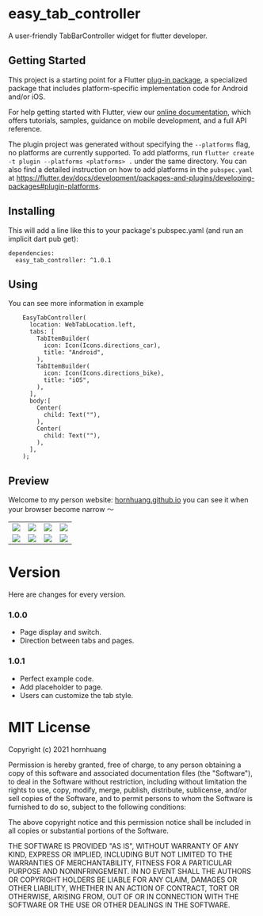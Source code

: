 # easy_tab_controller

A user-friendly TabBarController widget for flutter developer.

## Getting Started

This project is a starting point for a Flutter
[plug-in package](https://flutter.dev/developing-packages/),
a specialized package that includes platform-specific implementation code for
Android and/or iOS.

For help getting started with Flutter, view our
[online documentation](https://flutter.dev/docs), which offers tutorials,
samples, guidance on mobile development, and a full API reference.

The plugin project was generated without specifying the `--platforms` flag, no platforms are currently supported.
To add platforms, run `flutter create -t plugin --platforms <platforms> .` under the same
directory. You can also find a detailed instruction on how to add platforms in the `pubspec.yaml` at https://flutter.dev/docs/development/packages-and-plugins/developing-packages#plugin-platforms.

## Installing

This will add a line like this to your package's pubspec.yaml (and run an implicit dart pub get):

```
dependencies:
  easy_tab_controller: ^1.0.1
```

## Using

You can see more information in example

```
    EasyTabController(
      location: WebTabLocation.left,
      tabs: [
        TabItemBuilder(
          icon: Icon(Icons.directions_car),
          title: "Android",
        ),
        TabItemBuilder(
          icon: Icon(Icons.directions_bike),
          title: "iOS",
        ),
      ],
      body:[
        Center(
          child: Text(""),
        ),
        Center(
          child: Text(""),
        ),
      ],
    );
```

## Preview

Welcome to my person website: [hornhuang.github.io](https://hornhuang.github.io/#/?pg=trend&) you can see it when your browser become narrow ～

<table border="0">
    <tr>
        <td><img src="https://p9-juejin.byteimg.com/tos-cn-i-k3u1fbpfcp/81cc5a302ad54ccf8ae2fbd1e7ca6187~tplv-k3u1fbpfcp-watermark.image" ></td>
        <td><img src="https://p9-juejin.byteimg.com/tos-cn-i-k3u1fbpfcp/81cc5a302ad54ccf8ae2fbd1e7ca6187~tplv-k3u1fbpfcp-watermark.image" ></td>
        <td><img src="https://p9-juejin.byteimg.com/tos-cn-i-k3u1fbpfcp/81cc5a302ad54ccf8ae2fbd1e7ca6187~tplv-k3u1fbpfcp-watermark.image" ></td>
        <td><img src="https://p9-juejin.byteimg.com/tos-cn-i-k3u1fbpfcp/81cc5a302ad54ccf8ae2fbd1e7ca6187~tplv-k3u1fbpfcp-watermark.image" ></td>
    </tr>
    <tr>
        <td><img src="https://p9-juejin.byteimg.com/tos-cn-i-k3u1fbpfcp/81cc5a302ad54ccf8ae2fbd1e7ca6187~tplv-k3u1fbpfcp-watermark.image" ></td>
        <td><img src="https://p9-juejin.byteimg.com/tos-cn-i-k3u1fbpfcp/81cc5a302ad54ccf8ae2fbd1e7ca6187~tplv-k3u1fbpfcp-watermark.image" ></td>
        <td><img src="https://p9-juejin.byteimg.com/tos-cn-i-k3u1fbpfcp/81cc5a302ad54ccf8ae2fbd1e7ca6187~tplv-k3u1fbpfcp-watermark.image" ></td>
        <td><img src="https://p9-juejin.byteimg.com/tos-cn-i-k3u1fbpfcp/81cc5a302ad54ccf8ae2fbd1e7ca6187~tplv-k3u1fbpfcp-watermark.image" ></td>
    </tr>
</table>

# Version

Here are changes for every version.

### 1.0.0
- Page display and switch.
- Direction between tabs and pages.

### 1.0.1
- Perfect example code.
- Add placeholder to page.
- Users can customize the tab style.

# MIT License

Copyright (c) 2021 hornhuang

Permission is hereby granted, free of charge, to any person obtaining a copy
of this software and associated documentation files (the "Software"), to deal
in the Software without restriction, including without limitation the rights
to use, copy, modify, merge, publish, distribute, sublicense, and/or sell
copies of the Software, and to permit persons to whom the Software is
furnished to do so, subject to the following conditions:

The above copyright notice and this permission notice shall be included in all
copies or substantial portions of the Software.

THE SOFTWARE IS PROVIDED "AS IS", WITHOUT WARRANTY OF ANY KIND, EXPRESS OR
IMPLIED, INCLUDING BUT NOT LIMITED TO THE WARRANTIES OF MERCHANTABILITY,
FITNESS FOR A PARTICULAR PURPOSE AND NONINFRINGEMENT. IN NO EVENT SHALL THE
AUTHORS OR COPYRIGHT HOLDERS BE LIABLE FOR ANY CLAIM, DAMAGES OR OTHER
LIABILITY, WHETHER IN AN ACTION OF CONTRACT, TORT OR OTHERWISE, ARISING FROM,
OUT OF OR IN CONNECTION WITH THE SOFTWARE OR THE USE OR OTHER DEALINGS IN THE
SOFTWARE.
